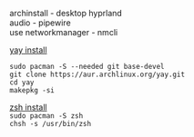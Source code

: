 archinstall - desktop hyprland<br>
audio - pipewire<br>
use networkmanager - nmcli<br>

[yay install](https://github.com/Jguer/yay?tab=readme-ov-file#installation)
```
sudo pacman -S --needed git base-devel
git clone https://aur.archlinux.org/yay.git
cd yay
makepkg -si
```
[zsh install](https://github.com/ohmyzsh/ohmyzsh/wiki/Installing-ZSH)<br>
`sudo pacman -S zsh`<br>
`chsh -s /usr/bin/zsh`
